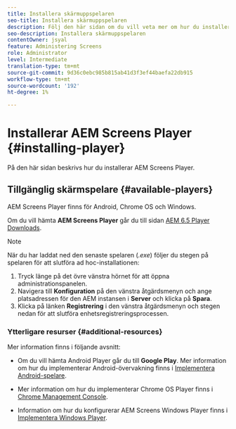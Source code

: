 ```yaml
---
title: Installera skärmuppspelaren
seo-title: Installera skärmuppspelaren
description: Följ den här sidan om du vill veta mer om hur du installerar tillgängliga AEM Screens Player.
seo-description: Installera skärmuppspelaren
contentOwner: jsyal
feature: Administering Screens
role: Administrator
level: Intermediate
translation-type: tm+mt
source-git-commit: 9d36c0ebc985b815ab41d3f3ef44baefa22db915
workflow-type: tm+mt
source-wordcount: '192'
ht-degree: 1%

---
```



# Installerar AEM Screens Player {#installing-player}

På den här sidan beskrivs hur du installerar AEM Screens Player.

## Tillgänglig skärmspelare {#available-players}

AEM Screens Player finns för Android, Chrome OS och Windows.

Om du vill hämta **AEM Screens Player** går du till sidan [AEM 6.5 Player Downloads](https://download.macromedia.com/screens/).

>[!NOTE]
>
>När du har laddat ned den senaste spelaren (*.exe*) följer du stegen på spelaren för att slutföra ad hoc-installationen:
>
>1. Tryck länge på det övre vänstra hörnet för att öppna administrationspanelen.
>1. Navigera till **Konfiguration** på den vänstra åtgärdsmenyn och ange platsadressen för den AEM instansen i **Server** och klicka på **Spara**.
>1. Klicka på länken **Registrering** i den vänstra åtgärdsmenyn och stegen nedan för att slutföra enhetsregistreringsprocessen.


### Ytterligare resurser {#additional-resources}

Mer information finns i följande avsnitt:

* Om du vill hämta Android Player går du till **Google Play**. Mer information om hur du implementerar Android-övervakning finns i [Implementera Android-spelare](implementing-android-player.md).

* Mer information om hur du implementerar Chrome OS Player finns i [Chrome Management Console](implementing-chrome-os-player.md).

* Information om hur du konfigurerar AEM Screens Windows Player finns i [Implementera Windows Player](implementing-windows-player.md).